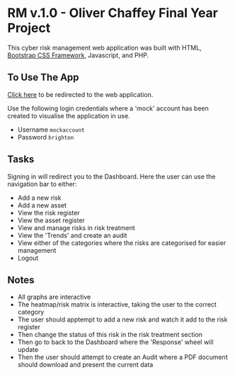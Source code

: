 # RM v.1.0 - Oliver Chaffey Final Year Project

This cyber risk management web application was built with HTML, [Bootstrap CSS Framework](https://getbootstrap.com), Javascript, and PHP.


## To Use The App

[Click here](https://oc277.brighton.domains/fyp/login.php) to be redirected to the web application.

Use the following login credentials where a 'mock' account has been created to visualise the application in use.
- Username `mockaccount`
- Password `brighton`

## Tasks
Signing in will redirect you to the Dashboard. Here the user can use the navigation bar to either:

- Add a new risk
- Add a new asset
- View the risk register
- View the asset register
- View and manage risks in risk treatment
- View the 'Trends' and create an audit
- View either of the categories where the risks are categorised for easier management
- Logout

## Notes

- All graphs are interactive
- The heatmap/risk matrix is interactive, taking the user to the correct category
- The user should apptempt to add a new risk and watch it add to the risk register
- Then change the status of this risk in the risk treatment section
- Then go to back to the Dashboard where the 'Response' wheel will update
- Then the user should attempt to create an Audit where a PDF document should download and present the current data
